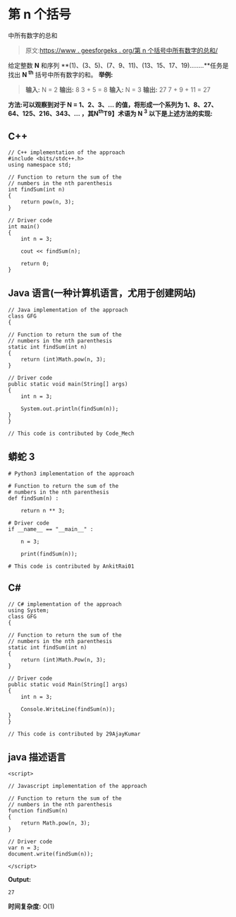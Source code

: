 # 第 n 个括号

中所有数字的总和

> 原文:[https://www . geesforgeks . org/第 n 个括号中所有数字的总和/](https://www.geeksforgeeks.org/sum-of-all-the-numbers-in-the-nth-parenthesis/)

给定整数 **N** 和序列 **(1)、(3、5)、(7、9、11)、(13、15、17、19)……..**任务是找出 **N <sup>th</sup>** 括号中所有数字的和。
**举例:**

> **输入:** N = 2
> **输出:** 8
> 3 + 5 = 8
> **输入:** N = 3
> **输出:** 27
> 7 + 9 + 11 = 27

**方法:**可以观察到对于 **N = 1、2、3、…** 的值，将形成一个系列为 **1、8、27、64、125、216、343、…** ，其**N<sup>th</sup>T9】术语为 **N <sup>3</sup>**
以下是上述方法的实现:** 

## C++

```
// C++ implementation of the approach
#include <bits/stdc++.h>
using namespace std;

// Function to return the sum of the
// numbers in the nth parenthesis
int findSum(int n)
{
    return pow(n, 3);
}

// Driver code
int main()
{
    int n = 3;

    cout << findSum(n);

    return 0;
}
```

## Java 语言(一种计算机语言，尤用于创建网站)

```
// Java implementation of the approach
class GFG
{

// Function to return the sum of the
// numbers in the nth parenthesis
static int findSum(int n)
{
    return (int)Math.pow(n, 3);
}

// Driver code
public static void main(String[] args)
{
    int n = 3;

    System.out.println(findSum(n));
}
}

// This code is contributed by Code_Mech
```

## 蟒蛇 3

```
# Python3 implementation of the approach

# Function to return the sum of the
# numbers in the nth parenthesis
def findSum(n) :

    return n ** 3;

# Driver code
if __name__ == "__main__" :

    n = 3;

    print(findSum(n));

# This code is contributed by AnkitRai01
```

## C#

```
// C# implementation of the approach
using System;
class GFG
{

// Function to return the sum of the
// numbers in the nth parenthesis
static int findSum(int n)
{
    return (int)Math.Pow(n, 3);
}

// Driver code
public static void Main(String[] args)
{
    int n = 3;

    Console.WriteLine(findSum(n));
}
}

// This code is contributed by 29AjayKumar
```

## java 描述语言

```
<script>

// Javascript implementation of the approach

// Function to return the sum of the
// numbers in the nth parenthesis
function findSum(n)
{
    return Math.pow(n, 3);
}

// Driver code
var n = 3;
document.write(findSum(n));

</script>
```

**Output:** 

```
27
```

**时间复杂度:** O(1)